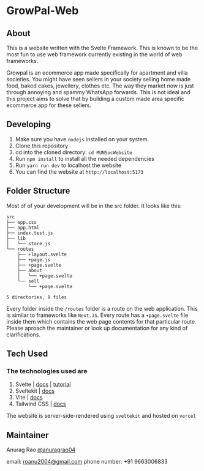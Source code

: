 # GrowPal-Web

## About

This is a website written with the Svelte Framework. This is known to be the most fun to use web framework currently existing in the world of web frameworks.

Growpal is an ecommerce app made specifically for apartment and villa societies. You might have seen sellers in your society selling home made food, baked cakes, jewellery, clothes etc. The way they market now is just through annoying and spammy WhatsApp forwards. This is not ideal and this project aims to solve that by building a custom made area specific ecommerce app for these sellers.

## Developing

1. Make sure you have `nodejs` installed on your system.
2. Clone this repository
3. cd into the cloned directory: `cd MUNSocWebsite`
4. Run `npm install` to install all the needed dependencies
5. Run `yarn run dev` to localhost the website
6. You can find the website at `http://localhost:5173`

## Folder Structure

Most of of your development will be in the src folder. It looks like this:

```shell
src
├── app.css
├── app.html
├── index.test.js
├── lib
│   └── store.js
└── routes
    ├── +layout.svelte
    ├── +page.js
    ├── +page.svelte
    ├── about
    │   └── +page.svelte
    └── sell
        └── +page.svelte

5 directories, 9 files
```

Every folder inside the `/routes` folder is a route on the web application. This is similar to frameworks like `Next.JS`. Every route has a `+page.svelte` file inside them which contains the web page contents for that particular route. Please aproach the maintainer or look up documentation for any kind of clarifications.

## Tech Used

### The technologies used are

1. Svelte | [docs](https://svelte.dev/docs) | [tutorial](https://svelte.dev/tutorial/basics)
2. Sveltekit | [docs](https://kit.svelte.dev/docs/introduction)
3. Vite | [docs](https://vitejs.dev/guide/)
4. Tailwind CSS | [docs](https://tailwindcss.com/docs/installation)

The website is server-side-rendered using `sveltekit` and hosted on `vercel`

## Maintainer

Anurag Rao [@anuragrao04](https://github.com/anuragrao04)

email: [roanu2004@gmail.com](mailto:raoanu2004@gmail.com)
phone number: +91 9663006833
